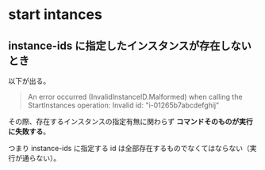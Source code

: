 # start intances

## instance-ids に指定したインスタンスが存在しないとき
以下が出る。

> An error occurred (InvalidInstanceID.Malformed) when calling the StartInstances operation: Invalid id: "i-01265b7abcdefghij"

その際、存在するインスタンスの指定有無に関わらず **コマンドそのものが実行に失敗する**。

つまり instance-ids に指定する id は全部存在するものでなくてはならない（実行が通らない）。
